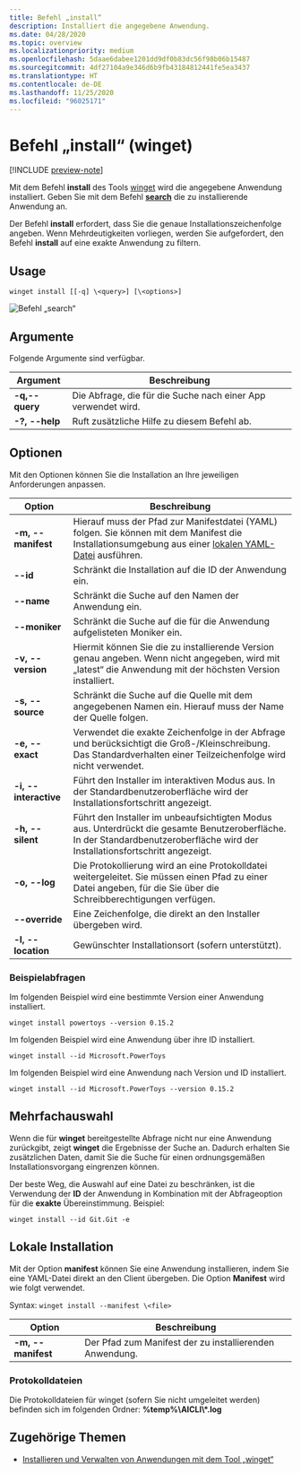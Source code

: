 ```yaml
---
title: Befehl „install“
description: Installiert die angegebene Anwendung.
ms.date: 04/28/2020
ms.topic: overview
ms.localizationpriority: medium
ms.openlocfilehash: 5daae6dabee1201dd9df0b83dc56f98b06b15487
ms.sourcegitcommit: 4df27104a9e346d6b9fb43184812441fe5ea3437
ms.translationtype: HT
ms.contentlocale: de-DE
ms.lasthandoff: 11/25/2020
ms.locfileid: "96025171"
---
```

# <a name="install-command-winget"></a>Befehl „install“ (winget)

[!INCLUDE [preview-note](../../includes/package-manager-preview.md)]

Mit dem Befehl **install** des Tools [winget](index.md) wird die angegebene Anwendung installiert. Geben Sie mit dem Befehl [**search**](search.md) die zu installierende Anwendung an.  

Der Befehl **install** erfordert, dass Sie die genaue Installationszeichenfolge angeben. Wenn Mehrdeutigkeiten vorliegen, werden Sie aufgefordert, den Befehl **install** auf eine exakte Anwendung zu filtern.

## <a name="usage"></a>Usage

`winget install [[-q] \<query>] [\<options>]`

![Befehl „search“](images\install.png)

## <a name="arguments"></a>Argumente

Folgende Argumente sind verfügbar.

| Argument      | Beschreibung |
|-------------|-------------|  
| **-q,--query**  |  Die Abfrage, die für die Suche nach einer App verwendet wird. |
| **-?, --help** |  Ruft zusätzliche Hilfe zu diesem Befehl ab. |

## <a name="options"></a>Optionen

Mit den Optionen können Sie die Installation an Ihre jeweiligen Anforderungen anpassen.

| Option      | Beschreibung |
|-------------|-------------|  
| **-m, --manifest** |   Hierauf muss der Pfad zur Manifestdatei (YAML) folgen. Sie können mit dem Manifest die Installationsumgebung aus einer [lokalen YAML-Datei](#local-install) ausführen. |
| **--id**    |  Schränkt die Installation auf die ID der Anwendung ein.   |  
| **--name**   |  Schränkt die Suche auf den Namen der Anwendung ein. |  
| **--moniker**   | Schränkt die Suche auf die für die Anwendung aufgelisteten Moniker ein. |  
| **-v, --version**  |  Hiermit können Sie die zu installierende Version genau angeben. Wenn nicht angegeben, wird mit „latest“ die Anwendung mit der höchsten Version installiert. |  
| **-s, --source**   |  Schränkt die Suche auf die Quelle mit dem angegebenen Namen ein. Hierauf muss der Name der Quelle folgen. |  
| **-e, --exact**   |   Verwendet die exakte Zeichenfolge in der Abfrage und berücksichtigt die Groß-/Kleinschreibung. Das Standardverhalten einer Teilzeichenfolge wird nicht verwendet. |  
| **-i, --interactive** |  Führt den Installer im interaktiven Modus aus. In der Standardbenutzeroberfläche wird der Installationsfortschritt angezeigt. |  
| **-h, --silent** |  Führt den Installer im unbeaufsichtigten Modus aus. Unterdrückt die gesamte Benutzeroberfläche. In der Standardbenutzeroberfläche wird der Installationsfortschritt angezeigt. |  
| **-o, --log**  |  Die Protokollierung wird an eine Protokolldatei weitergeleitet. Sie müssen einen Pfad zu einer Datei angeben, für die Sie über die Schreibberechtigungen verfügen. |
| **--override** | Eine Zeichenfolge, die direkt an den Installer übergeben wird.    |
| **-l, --location** |    Gewünschter Installationsort (sofern unterstützt). |

### <a name="example-queries"></a>Beispielabfragen

Im folgenden Beispiel wird eine bestimmte Version einer Anwendung installiert.

```CMD
winget install powertoys --version 0.15.2
```

Im folgenden Beispiel wird eine Anwendung über ihre ID installiert.

```CMD
winget install --id Microsoft.PowerToys
```

Im folgenden Beispiel wird eine Anwendung nach Version und ID installiert.

```CMD
winget install --id Microsoft.PowerToys --version 0.15.2
```

## <a name="multiple-selections"></a>Mehrfachauswahl

Wenn die für **winget** bereitgestellte Abfrage nicht nur eine Anwendung zurückgibt, zeigt **winget** die Ergebnisse der Suche an. Dadurch erhalten Sie zusätzlichen Daten, damit Sie die Suche für einen ordnungsgemäßen Installationsvorgang eingrenzen können.

Der beste Weg, die Auswahl auf eine Datei zu beschränken, ist die Verwendung der **ID** der Anwendung in Kombination mit der Abfrageoption für die **exakte** Übereinstimmung.  Beispiel:

```CMD
winget install --id Git.Git -e 
```

## <a name="local-install"></a>Lokale Installation

Mit der Option **manifest** können Sie eine Anwendung installieren, indem Sie eine YAML-Datei direkt an den Client übergeben. Die Option **Manifest** wird wie folgt verwendet.

Syntax: `winget install --manifest \<file>`

| Option  | Beschreibung |
|-------------|-------------|  
|  **-m, --manifest** | Der Pfad zum Manifest der zu installierenden Anwendung. |

### <a name="log-files"></a>Protokolldateien

Die Protokolldateien für winget (sofern Sie nicht umgeleitet werden) befinden sich im folgenden Ordner: **\%temp%\\AICLI\\*.log**

## <a name="related-topics"></a>Zugehörige Themen

* [Installieren und Verwalten von Anwendungen mit dem Tool „winget“](index.md)
